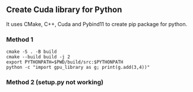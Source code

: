 ## Create Cuda library for Python
It uses CMake, C++, Cuda and Pybind11 to create pip package for python.

### Method 1
```
cmake -S . -B build
cmake --build build -j 2
export PYTHONPATH=$PWD/build/src:$PYTHONPATH
python -c "import gpu_library as g; print(g.add(3,4))"
```

### Method 2 (setup.py not working)